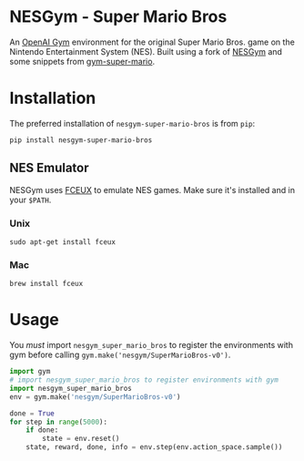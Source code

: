 # NESGym - Super Mario Bros

An [OpenAI Gym](https://github.com/openai/gym) environment for the original
Super Mario Bros. game on the Nintendo Entertainment System (NES). Built
using a fork of [NESGym](https://github.com/codescv/nesgym) and some snippets
from [gym-super-mario](https://github.com/ppaquette/gym-super-mario).

# Installation

The preferred installation of `nesgym-super-mario-bros` is from `pip`:

```shell
pip install nesgym-super-mario-bros
```

## NES Emulator

NESGym uses [FCEUX](http://www.fceux.com/web/home.html) to emulate NES games.
Make sure it's installed and in your `$PATH`.

### Unix

```shell
sudo apt-get install fceux
```

### Mac

```shell
brew install fceux
```

# Usage

You _must_ import `nesgym_super_mario_bros` to register the environments with
gym before calling `gym.make('nesgym/SuperMarioBros-v0')`.

```python
import gym
# import nesgym_super_mario_bros to register environments with gym
import nesgym_super_mario_bros
env = gym.make('nesgym/SuperMarioBros-v0')

done = True
for step in range(5000):
    if done:
        state = env.reset()
    state, reward, done, info = env.step(env.action_space.sample())
```
